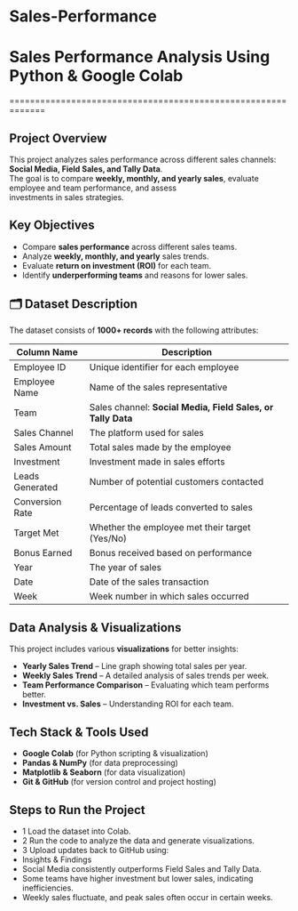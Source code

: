 # Sales-Performance

#  Sales Performance Analysis Using Python & Google Colab
=============================================================

##  Project Overview
This project analyzes sales performance across different sales channels: **Social Media, Field Sales, and Tally Data**.  
The goal is to compare **weekly, monthly, and yearly sales**, evaluate employee and team performance, and assess  
investments in sales strategies.

##  Key Objectives
-  Compare **sales performance** across different sales teams.
-  Analyze **weekly, monthly, and yearly** sales trends.
-  Evaluate **return on investment (ROI)** for each team.
-  Identify **underperforming teams** and reasons for lower sales.

## 🗂 Dataset Description
The dataset consists of **1000+ records** with the following attributes:

| Column Name        | Description |
|--------------------|-------------|
| Employee ID       | Unique identifier for each employee |
| Employee Name     | Name of the sales representative |
| Team             | Sales channel: **Social Media, Field Sales, or Tally Data** |
| Sales Channel    | The platform used for sales |
| Sales Amount     | Total sales made by the employee |
| Investment       | Investment made in sales efforts |
| Leads Generated  | Number of potential customers contacted |
| Conversion Rate  | Percentage of leads converted to sales |
| Target Met       | Whether the employee met their target (Yes/No) |
| Bonus Earned     | Bonus received based on performance |
| Year             | The year of sales |
| Date             | Date of the sales transaction |
| Week             | Week number in which sales occurred |

##  Data Analysis & Visualizations
This project includes various **visualizations** for better insights:
-  **Yearly Sales Trend** – Line graph showing total sales per year.
-  **Weekly Sales Trend** – A detailed analysis of sales trends per week.
-  **Team Performance Comparison** – Evaluating which team performs better.
-  **Investment vs. Sales** – Understanding ROI for each team.

##  Tech Stack & Tools Used
- **Google Colab** (for Python scripting & visualization)
- **Pandas & NumPy** (for data preprocessing)
- **Matplotlib & Seaborn** (for data visualization)
- **Git & GitHub** (for version control and project hosting)

##  Steps to Run the Project
- 1️ Load the dataset into Colab.
- 2️ Run the code to analyze the data and generate visualizations.
- 3️ Upload updates back to GitHub using:
- Insights & Findings
- Social Media consistently outperforms Field Sales and Tally Data.
- Some teams have higher investment but lower sales, indicating inefficiencies.
- Weekly sales fluctuate, and peak sales often occur in certain weeks.
